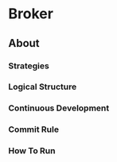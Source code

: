 # Broker

## About

### Strategies

### Logical Structure

### Continuous Development

### Commit Rule

### How To Run
